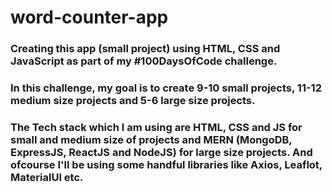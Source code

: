 # word-counter-app

### Creating this app (small project) using HTML, CSS and JavaScript as part of my #100DaysOfCode challenge.

### In this challenge, my goal is to create 9-10 small projects, 11-12 medium size projects and 5-6 large size projects.
### The Tech stack which I am using are HTML, CSS and JS for small and medium size of projects and MERN (MongoDB, ExpressJS, ReactJS and NodeJS) for large size projects. And ofcourse I'll be using some handful libraries like Axios, Leaflot, MaterialUI etc.
